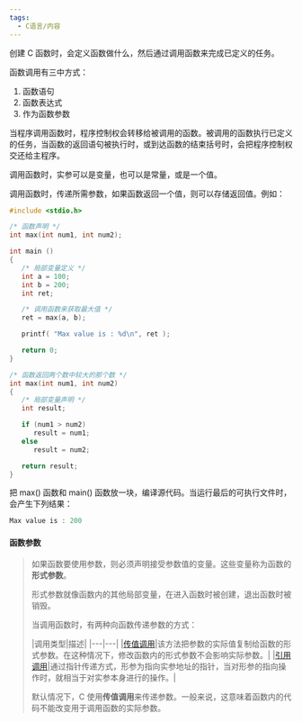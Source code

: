 ```yaml
---
tags:
  - C语言/内容
---
```

创建 C 函数时，会定义函数做什么，然后通过调用函数来完成已定义的任务。

函数调用有三中方式：

1.  函数语句
2.  函数表达式
3.  作为函数参数

当程序调用函数时，程序控制权会转移给被调用的函数。被调用的函数执行已定义的任务，当函数的返回语句被执行时，或到达函数的结束括号时，会把程序控制权交还给主程序。

调用函数时，实参可以是变量，也可以是常量，或是一个值。

调用函数时，传递所需参数，如果函数返回一个值，则可以存储返回值。例如：

```c
#include <stdio.h>

/* 函数声明 */
int max(int num1, int num2);

int main ()
{
   /* 局部变量定义 */
   int a = 100;
   int b = 200;
   int ret;

   /* 调用函数来获取最大值 */
   ret = max(a, b);

   printf( "Max value is : %d\n", ret );

   return 0;
}

/* 函数返回两个数中较大的那个数 */
int max(int num1, int num2) 
{
   /* 局部变量声明 */
   int result;

   if (num1 > num2)
      result = num1;
   else
      result = num2;

   return result; 
}
```

把 max() 函数和 main() 函数放一块，编译源代码。当运行最后的可执行文件时，会产生下列结果：

```c
Max value is : 200
```

#### 函数参数

>   如果函数要使用参数，则必须声明接受参数值的变量。这些变量称为函数的**形式参数**。
>
>   形式参数就像函数内的其他局部变量，在进入函数时被创建，退出函数时被销毁。
>
>   当调用函数时，有两种向函数传递参数的方式：
>
> |调用类型|描述|
|---|---|
|[传值调用](https://www.runoob.com/cprogramming/c-function-call-by-value.html)|该方法把参数的实际值复制给函数的形式参数。在这种情况下，修改函数内的形式参数不会影响实际参数。|
|[引用调用](https://www.runoob.com/cprogramming/c-function-call-by-pointer.html)|通过指针传递方式，形参为指向实参地址的指针，当对形参的指向操作时，就相当于对实参本身进行的操作。|
>
>   默认情况下，C 使用**传值调用**来传递参数。一般来说，这意味着函数内的代码不能改变用于调用函数的实际参数。